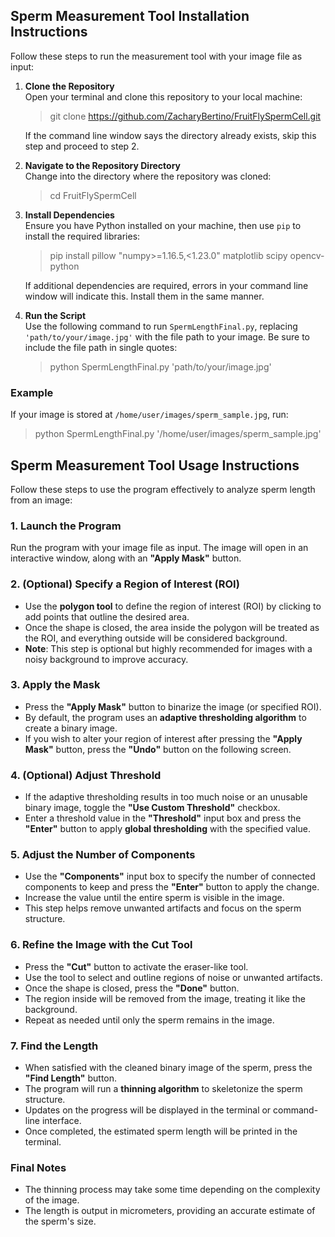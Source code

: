 ## Sperm Measurement Tool Installation Instructions

Follow these steps to run the measurement tool with your image file as input:

1. **Clone the Repository**  
   Open your terminal and clone this repository to your local machine:

   > git clone https://github.com/ZacharyBertino/FruitFlySpermCell.git
   
   If the command line window says the directory already exists, skip this step and proceed to step 2.

2. **Navigate to the Repository Directory**  
   Change into the directory where the repository was cloned:

   > cd FruitFlySpermCell

3. **Install Dependencies**  
   Ensure you have Python installed on your machine, then use `pip` to install the required libraries:

   > pip install pillow "numpy>=1.16.5,<1.23.0" matplotlib scipy opencv-python

   If additional dependencies are required, errors in your command line window will indicate this. Install them in the same manner.

4. **Run the Script**  
   Use the following command to run `SpermLengthFinal.py`, replacing `'path/to/your/image.jpg'` with the file path to your image. Be sure to include the file path in single quotes:

   > python SpermLengthFinal.py 'path/to/your/image.jpg'

### Example
If your image is stored at `/home/user/images/sperm_sample.jpg`, run:

> python SpermLengthFinal.py '/home/user/images/sperm_sample.jpg'


## Sperm Measurement Tool Usage Instructions

Follow these steps to use the program effectively to analyze sperm length from an image:

### 1. Launch the Program
Run the program with your image file as input. The image will open in an interactive window, along with an **"Apply Mask"** button.

### 2. (Optional) Specify a Region of Interest (ROI)
- Use the **polygon tool** to define the region of interest (ROI) by clicking to add points that outline the desired area.
- Once the shape is closed, the area inside the polygon will be treated as the ROI, and everything outside will be considered background.
- **Note**: This step is optional but highly recommended for images with a noisy background to improve accuracy.

### 3. Apply the Mask
- Press the **"Apply Mask"** button to binarize the image (or specified ROI).
- By default, the program uses an **adaptive thresholding algorithm** to create a binary image.
- If you wish to alter your region of interest after pressing the **"Apply Mask"** button, press the **"Undo"** button on the following screen.

### 4. (Optional) Adjust Threshold 
- If the adaptive thresholding results in too much noise or an unusable binary image, toggle the **"Use Custom Threshold"** checkbox.
- Enter a threshold value in the **"Threshold"** input box and press the **"Enter"** button to apply **global thresholding** with the specified value.

### 5. Adjust the Number of Components
- Use the **"Components"** input box to specify the number of connected components to keep and press the **"Enter"** button to apply the change.
- Increase the value until the entire sperm is visible in the image.
- This step helps remove unwanted artifacts and focus on the sperm structure.

### 6. Refine the Image with the Cut Tool
- Press the **"Cut"** button to activate the eraser-like tool.
- Use the tool to select and outline regions of noise or unwanted artifacts.
- Once the shape is closed, press the **"Done"** button.
- The region inside will be removed from the image, treating it like the background.
- Repeat as needed until only the sperm remains in the image.

### 7. Find the Length
- When satisfied with the cleaned binary image of the sperm, press the **"Find Length"** button.
- The program will run a **thinning algorithm** to skeletonize the sperm structure.
- Updates on the progress will be displayed in the terminal or command-line interface.
- Once completed, the estimated sperm length will be printed in the terminal.

### Final Notes
- The thinning process may take some time depending on the complexity of the image.
- The length is output in micrometers, providing an accurate estimate of the sperm's size.
